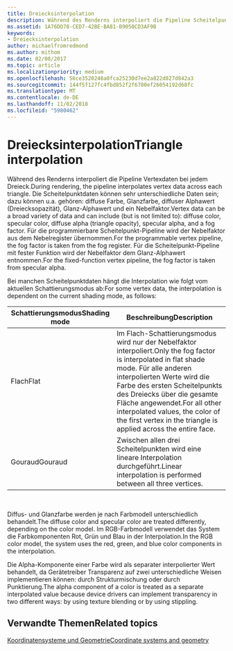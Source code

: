 ```yaml
---
title: Dreiecksinterpolation
description: Während des Renderns interpoliert die Pipeline Scheitelpunktdaten über jedes Dreieck hinweg.
ms.assetid: 1A76DD78-CED7-42BE-BA81-B9050CD3AF9B
keywords:
- Dreiecksinterpolation
author: michaelfromredmond
ms.author: mithom
ms.date: 02/08/2017
ms.topic: article
ms.localizationpriority: medium
ms.openlocfilehash: 56ce3520248a0fca25230d7ee2a822d827d842a3
ms.sourcegitcommit: 144f5f127fc4fbd852f2f6780ef26054192d68fc
ms.translationtype: MT
ms.contentlocale: de-DE
ms.lasthandoff: 11/02/2018
ms.locfileid: "5980462"
---
```

# <a name="triangle-interpolation"></a><span data-ttu-id="52947-104">Dreiecksinterpolation</span><span class="sxs-lookup"><span data-stu-id="52947-104">Triangle interpolation</span></span>


<span data-ttu-id="52947-105">Während des Renderns interpoliert die Pipeline Vertexdaten bei jedem Dreieck.</span><span class="sxs-lookup"><span data-stu-id="52947-105">During rendering, the pipeline interpolates vertex data across each triangle.</span></span> <span data-ttu-id="52947-106">Die Scheitelpunktdaten können sehr unterschiedliche Daten sein; dazu können u.a. gehören: diffuse Farbe, Glanzfarbe, diffuser Alphawert (Dreiecksopazität), Glanz-Alphawert und ein Nebelfaktor.</span><span class="sxs-lookup"><span data-stu-id="52947-106">Vertex data can be a broad variety of data and can include (but is not limited to): diffuse color, specular color, diffuse alpha (triangle opacity), specular alpha, and a fog factor.</span></span> <span data-ttu-id="52947-107">Für die programmierbare Scheitelpunkt-Pipeline wird der Nebelfaktor aus dem Nebelregister übernommen.</span><span class="sxs-lookup"><span data-stu-id="52947-107">For the programmable vertex pipeline, the fog factor is taken from the fog register.</span></span> <span data-ttu-id="52947-108">Für die Scheitelpunkt-Pipeline mit fester Funktion wird der Nebelfaktor dem Glanz-Alphawert entnommen.</span><span class="sxs-lookup"><span data-stu-id="52947-108">For the fixed-function vertex pipeline, the fog factor is taken from specular alpha.</span></span>

<span data-ttu-id="52947-109">Bei manchen Scheitelpunktdaten hängt die Interpolation wie folgt vom aktuellen Schattierungsmodus ab:</span><span class="sxs-lookup"><span data-stu-id="52947-109">For some vertex data, the interpolation is dependent on the current shading mode, as follows:</span></span>

| <span data-ttu-id="52947-110">Schattierungsmodus</span><span class="sxs-lookup"><span data-stu-id="52947-110">Shading mode</span></span> | <span data-ttu-id="52947-111">Beschreibung</span><span class="sxs-lookup"><span data-stu-id="52947-111">Description</span></span>                                                                                                                                                                 |
|--------------|-----------------------------------------------------------------------------------------------------------------------------------------------------------------------------|
| <span data-ttu-id="52947-112">Flach</span><span class="sxs-lookup"><span data-stu-id="52947-112">Flat</span></span>         | <span data-ttu-id="52947-113">Im Flach-Schattierungsmodus wird nur der Nebelfaktor interpoliert.</span><span class="sxs-lookup"><span data-stu-id="52947-113">Only the fog factor is interpolated in flat shade mode.</span></span> <span data-ttu-id="52947-114">Für alle anderen interpolierten Werte wird die Farbe des ersten Scheitelpunkts des Dreiecks über die gesamte Fläche angewendet.</span><span class="sxs-lookup"><span data-stu-id="52947-114">For all other interpolated values, the color of the first vertex in the triangle is applied across the entire face.</span></span> |
| <span data-ttu-id="52947-115">Gouraud</span><span class="sxs-lookup"><span data-stu-id="52947-115">Gouraud</span></span>      | <span data-ttu-id="52947-116">Zwischen allen drei Scheitelpunkten wird eine lineare Interpolation durchgeführt.</span><span class="sxs-lookup"><span data-stu-id="52947-116">Linear interpolation is performed between all three vertices.</span></span>                                                                                                               |

 

<span data-ttu-id="52947-117">Diffus- und Glanzfarbe werden je nach Farbmodell unterschiedlich behandelt.</span><span class="sxs-lookup"><span data-stu-id="52947-117">The diffuse color and specular color are treated differently, depending on the color model.</span></span> <span data-ttu-id="52947-118">Im RGB-Farbmodell verwendet das System die Farbkomponenten Rot, Grün und Blau in der Interpolation.</span><span class="sxs-lookup"><span data-stu-id="52947-118">In the RGB color model, the system uses the red, green, and blue color components in the interpolation.</span></span>

<span data-ttu-id="52947-119">Die Alpha-Komponente einer Farbe wird als separater interpolierter Wert behandelt, da Gerätetreiber Transparenz auf zwei unterschiedliche Weisen implementieren können: durch Strukturmischung oder durch Punktierung.</span><span class="sxs-lookup"><span data-stu-id="52947-119">The alpha component of a color is treated as a separate interpolated value because device drivers can implement transparency in two different ways: by using texture blending or by using stippling.</span></span>

## <a name="span-idrelated-topicsspanrelated-topics"></a><span data-ttu-id="52947-120"><span id="related-topics"></span>Verwandte Themen</span><span class="sxs-lookup"><span data-stu-id="52947-120"><span id="related-topics"></span>Related topics</span></span>


[<span data-ttu-id="52947-121">Koordinatensysteme und Geometrie</span><span class="sxs-lookup"><span data-stu-id="52947-121">Coordinate systems and geometry</span></span>](coordinate-systems-and-geometry.md)

 

 




